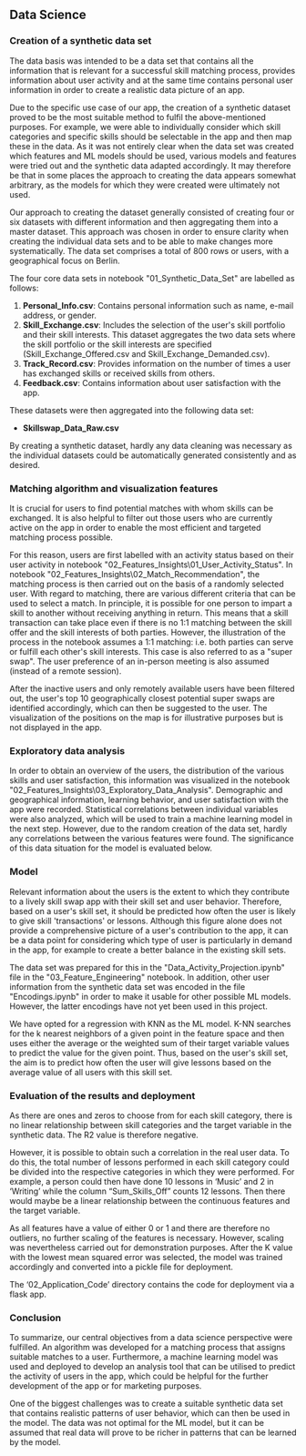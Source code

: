 ## Data Science

### Creation of a synthetic data set

The data basis was intended to be a data set that contains all the information that is relevant for a successful skill matching process, provides information about user activity and at the same time contains personal user information in order to create a realistic data picture of an app.

Due to the specific use case of our app, the creation of a synthetic dataset proved to be the most suitable method to fulfil the above-mentioned purposes. For example, we were able to individually consider which skill categories and specific skills should be selectable in the app and then map these in the data. As it was not entirely clear when the data set was created which features and ML models should be used, various models and features were tried out and the synthetic data adapted accordingly. It may therefore be that in some places the approach to creating the data appears somewhat arbitrary, as the models for which they were created were ultimately not used.

Our approach to creating the dataset generally consisted of creating four or six datasets with different information and then aggregating them into a master dataset. This approach was chosen in order to ensure clarity when creating the individual data sets and to be able to make changes more systematically. The data set comprises a total of 800 rows or users, with a geographical focus on Berlin.

The four core data sets in notebook "01_Synthetic_Data_Set" are labelled as follows:

1. **Personal_Info.csv**: Contains personal information such as name, e-mail address, or gender.
2. **Skill_Exchange.csv**: Includes the selection of the user's skill portfolio and their skill interests. This dataset aggregates the two data sets where the skill portfolio or the skill interests are specified (Skill_Exchange_Offered.csv and Skill_Exchange_Demanded.csv).
3. **Track_Record.csv**: Provides information on the number of times a user has exchanged skills or received skills from others.
4. **Feedback.csv**: Contains information about user satisfaction with the app.

These datasets were then aggregated into the following data set:
- **Skillswap_Data_Raw.csv**

By creating a synthetic dataset, hardly any data cleaning was necessary as the individual datasets could be automatically generated consistently and as desired.

### Matching algorithm and visualization features

It is crucial for users to find potential matches with whom skills can be exchanged. It is also helpful to filter out those users who are currently active on the app in order to enable the most efficient and targeted matching process possible.

For this reason, users are first labelled with an activity status based on their user activity in notebook "02_Features_Insights\01_User_Activity_Status". In notebook "02_Features_Insights\02_Match_Recommendation", the matching process is then carried out on the basis of a randomly selected user. With regard to matching, there are various different criteria that can be used to select a match. In principle, it is possible for one person to impart a skill to another without receiving anything in return. This means that a skill transaction can take place even if there is no 1:1 matching between the skill offer and the skill interests of both parties. However, the illustration of the process in the notebook assumes a 1:1 matching: i.e. both parties can serve or fulfill each other's skill interests. This case is also referred to as a "super swap". The user preference of an in-person meeting is also assumed (instead of a remote session).

After the inactive users and only remotely available users have been filtered out, the user's top 10 geographically closest potential super swaps are identified accordingly, which can then be suggested to the user. The visualization of the positions on the map is for illustrative purposes but is not displayed in the app.

### Exploratory data analysis

In order to obtain an overview of the users, the distribution of the various skills and user satisfaction, this information was visualized in the notebook "02_Features_Insights\03_Exploratory_Data_Analysis". Demographic and geographical information, learning behavior, and user satisfaction with the app were recorded. Statistical correlations between individual variables were also analyzed, which will be used to train a machine learning model in the next step. However, due to the random creation of the data set, hardly any correlations between the various features were found. The significance of this data situation for the model is evaluated below.

### Model

Relevant information about the users is the extent to which they contribute to a lively skill swap app with their skill set and user behavior. Therefore, based on a user's skill set, it should be predicted how often the user is likely to give skill 'transactions' or lessons. Although this figure alone does not provide a comprehensive picture of a user's contribution to the app, it can be a data point for considering which type of user is particularly in demand in the app, for example to create a better balance in the existing skill sets.

The data set was prepared for this in the "Data_Activity_Projection.ipynb" file in the "03_Feature_Engineering" notebook. In addition, other user information from the synthetic data set was encoded in the file "Encodings.ipynb" in order to make it usable for other possible ML models. However, the latter encodings have not yet been used in this project.

We have opted for a regression with KNN as the ML model. K-NN searches for the k nearest neighbors of a given point in the feature space and then uses either the average or the weighted sum of their target variable values to predict the value for the given point. Thus, based on the user's skill set, the aim is to predict how often the user will give lessons based on the average value of all users with this skill set.

### Evaluation of the results and deployment

As there are ones and zeros to choose from for each skill category, there is no linear relationship between skill categories and the target variable in the synthetic data. The R2 value is therefore negative.

However, it is possible to obtain such a correlation in the real user data. To do this, the total number of lessons performed in each skill category could be divided into the respective categories in which they were performed. For example, a person could then have done 10 lessons in ‘Music’ and 2 in ‘Writing’ while the column “Sum_Skills_Off” counts 12 lessons. Then there would maybe be a linear relationship between the continuous features and the target variable.

As all features have a value of either 0 or 1 and there are therefore no outliers, no further scaling of the features is necessary. However, scaling was nevertheless carried out for demonstration purposes. After the K value with the lowest mean squared error was selected, the model was trained accordingly and converted into a pickle file for deployment.

The ‘02_Application_Code’ directory contains the code for deployment via a flask app.

### Conclusion

To summarize, our central objectives from a data science perspective were fulfilled. An algorithm was developed for a matching process that assigns suitable matches to a user. Furthermore, a machine learning model was used and deployed to develop an analysis tool that can be utilised to predict the activity of users in the app, which could be helpful for the further development of the app or for marketing purposes.

One of the biggest challenges was to create a suitable synthetic data set that contains realistic patterns of user behavior, which can then be used in the model. The data was not optimal for the ML model, but it can be assumed that real data will prove to be richer in patterns that can be learned by the model.

